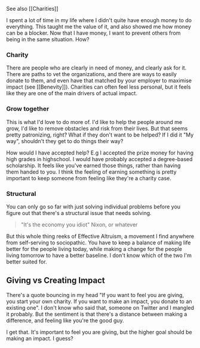 See also [[Charities]]

I spent a lot of time in my life where I didn't quite have enough money to do everything. This taught me the value of it, and also showed me how money can be a blocker. Now that I have money, I want to prevent others from being in the same situation. How?

### Charity
There are people who are clearly in need of money, and clearly ask for it. There are paths to vet the organizations, and there are ways to easily donate to them, and even have that matched by your employer to maximise impact (see [[Benevity]]). Charities can often feel less personal, but it feels like they are one of the main drivers of actual impact.

### Grow together
This is what I'd love to do more of. I'd like to help the people around me grow, I'd like to remove obstacles and risk from their lives. But that seems pretty patronizing, right? What if they don't want to be helped? If I did it "My way", shouldn't they get to do things their way? 

How would I have accepted help? E.g I accepted the prize money for having high grades in highschool. I would have probably accepted a degree-based scholarship. It feels like you've earned those things, rather than having them handed to you. I think the feeling of earning something is pretty important to keep someone from feeling like they're a charity case.

### Structural
You can only go so far with just solving individual problems before you figure out that there's a structural issue that needs solving.

> "It's the economy you idiot"
> Nixon, or whatever

But this whole thing reeks of Effective Altruism, a movement I find anywhere from self-serving to sociopathic. You have to keep a balance of making life better for the people living today, while making a change for the people living tomorrow to have a better baseline. I don't know which of the two I'm better suited for.

## Giving vs Creating Impact
There's a quote bouncing in my head "If you want to feel you are giving, you start your own charity. If you want to make an impact, you donate to an existing one". I don't know who said that, someone on Twitter and I mangled it probably. But the sentiment is that there's a distance between making a difference, and feeling like you're the good guy.

I get that. It's important to feel you are giving, but the higher goal should be making an impact. I guess? 